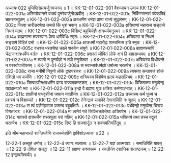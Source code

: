 अध्यायः 022
युधिष्ठिरंप्रत्यर्जुनवचनम् ॥ 1 ॥
KK-12-01-022-001	वैशम्पायन उवाच 
KK-12-01-022-001a	अस्मिन्नेवान्तरे वाक्यं पुनरेवार्जुनोऽब्रवीत् ।
KK-12-01-022-001c	निर्विण्णमनसं ज्येष्ठमिदं भ्रातरमच्युतम् ॥
KK-12-01-022-002a	क्षत्रधर्मेण धर्मज्ञ प्राप्य राज्यं सुदुर्लभम् ।
KK-12-01-022-002c	जित्वा चारीन्नरश्रेष्ठ तप्यते किं भृशं भवान् ॥
KK-12-01-022-003a	क्षत्रियाणां महाराज सङ्ग्रामे निधनं मतम् ।
KK-12-01-022-003c	विशिष्टं बहुभिर्यज्ञैः क्षत्रधर्ममनुस्मर ॥
KK-12-01-022-004a	ब्राह्मणानां तपस्त्यागः प्रेत्य धर्मविधिः स्मृतः ।
KK-12-01-022-004c	क्षत्रियाणां च निधनं सङ्ग्रामे विहितं प्रभो ॥
KK-12-01-022-005a	क्षात्रधर्मो महारौद्रः शस्त्रनित्य इति स्मृतः ।
KK-12-01-022-005c	वधश्च भरतश्रेष्ठ काले शस्त्रेण संयुगे ॥
KK-12-01-022-006a	ब्राह्मणस्यापि चेद्राजन्क्षत्रधर्मेण वर्ततः ।
KK-12-01-022-006c	प्रशस्तं जीवितं लोके क्षत्रं हि ब्रह्मसम्भवम् ॥
KK-12-01-022-007a	न त्यागो न पुनर्यज्ञो न तपो मनुजेश्वर ।
KK-12-01-022-007c	क्षत्रियस्य विधीयन्ते न परस्वोपजीवनम् ॥
KK-12-01-022-008a	स भवान्सर्वधर्मज्ञो धर्मात्मा भरतर्षभ ।
KK-12-01-022-008c	राजा मनीषी निपुणो लोके दृष्टपरावरः ॥
KK-12-01-022-009a	त्यक्त्वा सन्तापजं शोकं दंशितो भव कर्मणि ।
KK-12-01-022-009c	क्षत्रियस्य विशेषेण हृदयं वज्रसन्निभम् ॥
KK-12-01-022-010a	जित्वाऽरीन्क्षत्रधर्मेण प्राप्य राज्यमकण्टकम् ।
KK-12-01-022-010c	विजितात्मा मनुष्येन्द्र यज्ञदानपरो भव ॥
KK-12-01-022-011a	इन्द्रो वै ब्रह्मणः पुत्रः क्षत्रियः कर्मणाऽभवत् ।
KK-12-01-022-011c	ज्ञातीनां पापवृत्तीनां जघान नवतीर्नव ॥
KK-12-01-022-012a	तच्चास्य कर्म पूज्यं च प्रशस्यं च विशाम्पते ।
KK-12-01-022-012c	तेनेन्द्रत्वं समापेदे देवानामिति नः श्रुतम् ॥
KK-12-01-022-013a	स त्वं यज्ञैर्महाराज यजस्व बहुदक्षिणैः ।
KK-12-01-022-013c	यथैवेन्द्रो मनुष्येन्द्र चिराय विगतज्वरः ॥
KK-12-01-022-014a	मा त्वमेवं गते किञ्चिच्छोचेथाः क्षत्रियर्षभ ।
KK-12-01-022-014c	गतास्ते क्षत्रधर्मेण शस्त्रपूताः परां गतिम् ॥
KK-12-01-022-015a	भवितव्यं तथा तच्च यद्वृत्तं भरतर्षभ ।
KK-12-01-022-015c	दिष्टं हि राजशार्दूल न शक्यमतिवर्तितुम् ॥ 

इति श्रीमन्महाभारते शान्तिपर्वणि राजधर्मपर्वणि द्वाविंशोऽध्यायः ॥ 22 ॥

12-22-1 अच्युतं धर्मात् ॥ 12-22-4 त्यागः सन्न्यासः ॥ 12-22-7 यज्ञ आत्मयज्ञः । समाधिरिति यावत् ॥ 12-22-9 दंशितः सन्नद्धः ॥ 12-22-11 ब्रह्मणः कश्यपस्य । नवतीर्नव दशाधिक शताष्टकम् ॥ 12-22-12 इन्द्रत्वमैश्वर्यम् ॥
